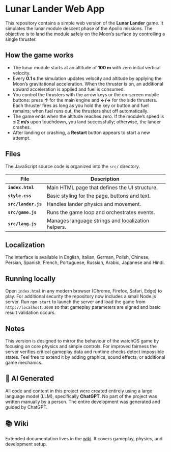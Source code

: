 # Lunar Lander Web App

This repository contains a simple web version of the **Lunar Lander** game. It simulates the lunar module descent phase of the Apollo missions. The objective is to land the module safely on the Moon’s surface by controlling a single thruster.

## How the game works

- The lunar module starts at an altitude of **100 m** with zero initial vertical velocity.
- Every **0.1 s** the simulation updates velocity and altitude by applying the Moon’s gravitational acceleration. When the thruster is on, an additional upward acceleration is applied and fuel is consumed.
- You control the thrusters with the arrow keys or the on-screen mobile buttons: press **↑** for the main engine and **←/→** for the side thrusters. Each thruster fires as long as you hold the key or button and fuel remains; when fuel runs out, the thrusters shut off automatically.
- The game ends when the altitude reaches zero. If the module’s speed is **≤ 2 m/s** upon touchdown, you land successfully; otherwise, the lander crashes.
- After landing or crashing, a **Restart** button appears to start a new attempt.

## Files

The JavaScript source code is organized into the `src/` directory.

| File | Description |
| --- | --- |
| **`index.html`** | Main HTML page that defines the UI structure. |
| **`style.css`** | Basic styling for the page, buttons and text. |
| **`src/lander.js`** | Handles lander physics and movement. |
| **`src/game.js`** | Runs the game loop and orchestrates events. |
| **`src/lang.js`** | Manages language strings and localization helpers. |

## Localization

The interface is available in English, Italian, German, Polish, Chinese, Persian, Spanish, French, Portuguese, Russian, Arabic, Japanese and Hindi.

## Running locally

Open `index.html` in any modern browser (Chrome, Firefox, Safari, Edge) to play. For additional security the repository now includes a small Node.js server. Run `npm start` to launch the server and load the game from `http://localhost:3000` so that gameplay parameters are signed and basic result validation occurs.

## Notes

This version is designed to mirror the behaviour of the watchOS game by focusing on core physics and simple controls. For improved fairness the server verifies critical gameplay data and runtime checks detect impossible states. Feel free to extend it by adding graphics, sound effects, or additional game mechanics.

## 🤖 AI Generated

All code and content in this project were created entirely using a large language model (LLM), specifically **ChatGPT**. No part of the project was written manually by a person. The entire development was generated and guided by ChatGPT.


## 📚 Wiki

Extended documentation lives in the [wiki](wiki/Home.md). It covers gameplay, physics, and development setup.

